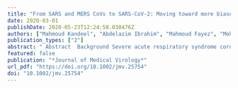 ```yaml
---
title: "From SARS and MERS CoVs to SARS‐CoV‐2: Moving toward more biased codon usage in viral structural and nonstructural genes"
date: 2020-03-01
publishDate: 2020-05-23T12:24:58.030476Z
authors: ["Mahmoud Kandeel", "Abdelazim Ibrahim", "Mahmoud Fayez", "Mohammed Al‐Nazawi"]
publication_types: ["2"]
abstract: " Abstract  Background Severe acute respiratory syndrome coronavirus 2 (SARS‐CoV‐2) is an emerging disease with fatal outcomes. In this study, a fundamental knowledge gap question is to be resolved by evaluating the differences in biological and pathogenic aspects of SARS‐CoV‐2 and the changes in SARS‐CoV‐2 in comparison with the two prior major COV epidemics, SARS and Middle East respiratory syndrome (MERS) coronaviruses.   Methods The genome composition, nucleotide analysis, codon usage indices, relative synonymous codons usage, and effective number of codons (ENc) were analyzed in the four structural genes; Spike (S), Envelope (E), membrane (M), and Nucleocapsid (N) genes, and two of the most important nonstructural genes comprising RNA‐dependent RNA polymerase and main protease (Mpro) of SARS‐CoV‐2, Beta‐CoV from pangolins, bat SARS, MERS, and SARS CoVs.   Results SARS‐CoV‐2 prefers pyrimidine rich codons to purines. Most high‐frequency codons were ending with A or T, while the low frequency and rare codons were ending with G or C. SARS‐CoV‐2 structural proteins showed 5 to 20 lower ENc values, compared with SARS, bat SARS, and MERS CoVs. This implies higher codon bias and higher gene expression efficiency of SARS‐CoV‐2 structural proteins. SARS‐CoV‐2 encoded the highest number of over‐biased and negatively biased codons. Pangolin Beta‐CoV showed little differences with SARS‐CoV‐2 ENc values, compared with SARS, bat SARS, and MERS CoV.   Conclusion Extreme bias and lower ENc values of SARS‐CoV‐2, especially in Spike, Envelope, and Mpro genes, are suggestive for higher gene expression efficiency, compared with SARS, bat SARS, and MERS CoVs.  "
featured: false
publication: "*Journal of Medical Virology*"
url_pdf: "https://doi.org/10.1002/jmv.25754"
doi: "10.1002/jmv.25754"
---
```



